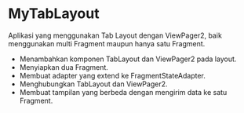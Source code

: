 # MyTabLayout
Aplikasi yang menggunakan Tab Layout dengan ViewPager2, baik menggunakan multi Fragment maupun hanya satu Fragment.

- Menambahkan komponen TabLayout dan ViewPager2 pada layout.
- Menyiapkan dua Fragment.
- Membuat adapter yang extend ke FragmentStateAdapter.
- Menghubungkan TabLayout dan ViewPager2.
- Membuat tampilan yang berbeda dengan mengirim data ke satu Fragment.
